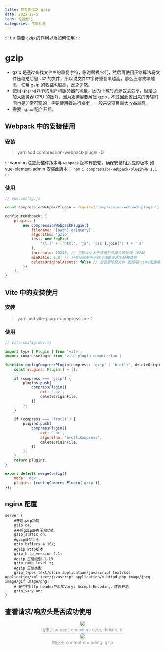```yaml
---
title: 性能优化之 gzip
date: 2022-12-5
tags: 性能优化
categories: 性能优化
---
```


::: tip 摘要
gzip 的作用以及如何使用
:::

# gzip

- gzip 是通过查找文件中的重复字符，临时替换它们，然后再使用压缩算法将文件压缩成后缀 `.GZ` 的文件，所以说文件中字符重复率越高，那么压缩效率越高，使用 gzip 的收益也越高，反之亦然。
- 使用 gzip 可以节约用户和服务器的流量，因为下载的资源包会变小，但是会加大服务器 CPU 的压力，因为服务器要解压 gzip，不过因此省出来的传输时间也是非常可观的，需要使用者进行权衡。一般来说项目越大收益越高。
- 需要 `nginx` 配合开启。

## Webpack 中的安装使用

### 安装

> yarn add compression-webpack-plugin -D

::: warning
注意此插件版本与 `webpack` 版本有依赖，确保安装相适应的版本
如 vue-element-admin 安装此版本： `npm i compression-webpack-plugin@6.1.1`
:::

### 使用

```js
// vue.config.js

const CompressionWebpackPlugin = require('compression-webpack-plugin')

configureWebpack: {
    plugins: [
        new CompressionWebpackPlugin({
            filename: '[path].gz[query]',
            algorithm: 'gzip',
            test: new RegExp(
                '\\.(' + ['html', 'js', 'css'].join('|') + ')$'
            ),
            threshold: 10240, // 只有大小大于该值的资源会被处理 10240
            minRatio: 0.8, // 只有压缩率小于这个值的资源才会被处理
            deleteOriginalAssets: false // 是否删除原文件 删除后nginx配置需要修改 建议不删
        })
    ],
}
```

## Vite 中的安装使用

### 安装

> yarn add vite-plugin-compression -D

### 使用

```js
// vite.config.dev.ts

import type { Plugin } from 'vite';
import compressPlugin from 'vite-plugin-compression';

function configCompressPlugin(compress: 'gzip' | 'brotli', deleteOriginFile = false): Plugin | Plugin[] {
	const plugins: Plugin[] = [];

	if (compress === 'gzip') {
		plugins.push(
			compressPlugin({
				ext: '.gz',
				deleteOriginFile,
			})
		);
	}

	if (compress === 'brotli') {
		plugins.push(
			compressPlugin({
				ext: '.br',
				algorithm: 'brotliCompress',
				deleteOriginFile,
			})
		);
	}
	return plugins;
}

export default mergeConfig({
	mode: 'dev',
	plugins: [configCompressPlugin('gzip')],
});
```

## nginx 配置

```nginx
server {
    #开启gzip功能
    gzip on;
    #开启gzip静态压缩功能
    gzip_static on;
    #gzip缓存大小
    gzip_buffers 4 16k;
    #gzip http版本
    gzip_http_version 1.1;
    #gzip 压缩级别 1-10
    gzip_comp_level 5;
    #gzip 压缩类型
    gzip_types text/plain application/javascript text/css application/xml text/javascript application/x-httpd-php image/jpeg image/gif image/png;
    # 是否在http header中添加Vary: Accept-Encoding，建议开启
    gzip_vary on;
}
```

## 查看请求/响应头是否成功使用

<center>
    <img style="border-radius: 0.3125em;
    box-shadow: 0 2px 4px 0 rgba(34,36,38,.12),0 2px 10px 0 rgba(34,36,38,.08);" 
    src="https://s1.ax1x.com/2022/12/06/z6YBG9.png" />
    <br>
    <div style="color:orange; border-bottom: 1px solid #d9d9d9; display: inline-block; color: #999; padding: 2px;">
      请求头 accept-encoding: gzip, deflate, br
    </div>
</center>

<center>
    <img style="border-radius: 0.3125em;
    box-shadow: 0 2px 4px 0 rgba(34,36,38,.12),0 2px 10px 0 rgba(34,36,38,.08);" 
    src="https://s1.ax1x.com/2022/12/06/z6JO3R.png" />
    <br>
    <div style="color:orange; border-bottom: 1px solid #d9d9d9; display: inline-block; color: #999; padding: 2px;">
      响应头 content-encoding: gzip
    </div>
</center>
